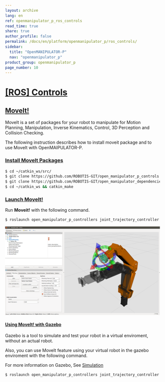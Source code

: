 ```yaml
---
layout: archive
lang: en
ref: openmanipulator_p_ros_controls
read_time: true
share: true
author_profile: false
permalink: /docs/en/platform/openmanipulator_p/ros_controls/
sidebar:
  title: "OpenMANIPULATOR-P"
  nav: "openmanipulator_p"
product_group: openmanipulator_p
page_number: 10
---
```


<div style="counter-reset: h1 9"></div>

# [[ROS] Controls](#ros-controls)

## [MoveIt!](#moveit)
MoveIt is a set of packages for your robot to manipulate for Motion Planning, Manipulation, Inverse Kinematics, Control, 3D Perception and Collision Checking. 

The following instruction describes how to install moveit package and to use MoveIt with OpenMAIPULATOR-P.

### [Install MoveIt Packages](#install-moveit-packages)

```bash
$ cd ~/catkin_ws/src/
$ git clone https://github.com/ROBOTIS-GIT/open_manipulator_p_controls.git
$ git clone https://github.com/ROBOTIS-GIT/open_manipulator_dependencies.git
$ cd ~/catkin_ws && catkin_make
```

### [Launch MoveIt!](#launch-moveit)
Run **Moveit!** with the following command.

  ``` bash
  $ roslaunch open_manipulator_p_controllers joint_trajectory_controller.launch sim:=false
  ```
  
  ![](/assets/images/platform/openmanipulator_p/moveit_launch.png)  
  
#### [Using MoveIt! with Gazebo](#using-moveit-with-gazebo)
Gazebo is a tool to simulate and test your robot in a virtual enviroment, without an actual robot.  

Also, you can use MoveIt feature using your virtual robot in the gazebo enviroment with the following command.

For more information on Gazebo, See [Simulation](/docs/en/platform/openmanipulator_p/ros_simulation/#ros-simulation)

```bash
$ roslaunch open_manipulator_p_controllers joint_trajectory_controller.launch
```
